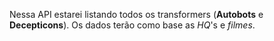    Nessa API estarei listando todos os transformers (**Autobots** e **Decepticons**).  Os dados terão como base as *HQ*'s e *filmes*.